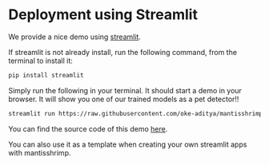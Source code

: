 # Deployment using Streamlit

We provide a nice demo using [streamlit](https://www.streamlit.io/). 

If streamlit is not already install, run the following command, from the
terminal to install it:

```bash
pip install streamlit
```

Simply run the following in your terminal. It should start a demo in
your browser. It will show you one of our trained models as a pet
detector!!

```bash
streamlit run https://raw.githubusercontent.com/oke-aditya/mantisshrimp_streamlit/master/app.py
```

You can find the source code of this demo [here](https://github.com/oke-aditya/mantisshrimp_streamlit).

You can also use it as a template when creating your own streamlit apps with mantisshrimp.
